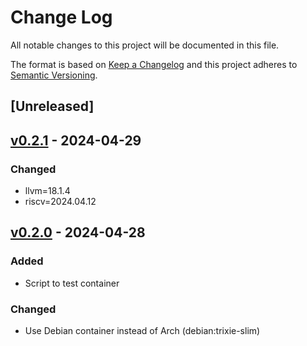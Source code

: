 # Change Log

All notable changes to this project will be documented in this file.

The format is based on [Keep a Changelog](http://keepachangelog.com/)
and this project adheres to [Semantic Versioning](http://semver.org/).

## [Unreleased]

## [v0.2.1] - 2024-04-29

### Changed

- llvm=18.1.4
- riscv=2024.04.12

## [v0.2.0] - 2024-04-28

### Added

- Script to test container

### Changed

- Use Debian container instead of Arch (debian:trixie-slim)

[v0.2.1]: https://github.com/soc-hub-fi/rust-rv32emc-docker/compare/v0.2.0...v0.2.1
[v0.2.0]: https://github.com/soc-hub-fi/rust-rv32emc-docker/compare/v0.1.0...v0.2.0
